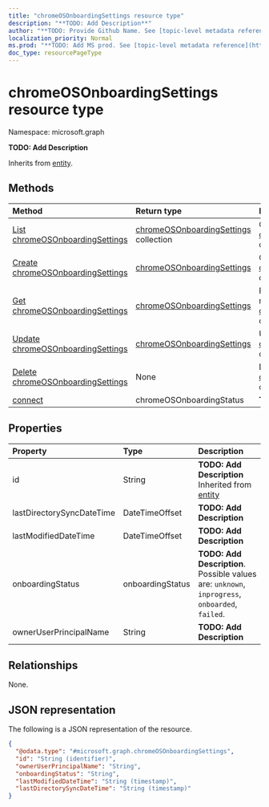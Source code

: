 ```yaml
---
title: "chromeOSOnboardingSettings resource type"
description: "**TODO: Add Description**"
author: "**TODO: Provide Github Name. See [topic-level metadata reference](https://msgo.azurewebsites.net/add/document/guidelines/metadata.html#topic-level-metadata)**"
localization_priority: Normal
ms.prod: "**TODO: Add MS prod. See [topic-level metadata reference](https://msgo.azurewebsites.net/add/document/guidelines/metadata.html#topic-level-metadata)**"
doc_type: resourcePageType
---
```


# chromeOSOnboardingSettings resource type

Namespace: microsoft.graph

**TODO: Add Description**


Inherits from [entity](../resources/entity.md).

## Methods
|Method|Return type|Description|
|:---|:---|:---|
|[List chromeOSOnboardingSettings](../api/chromeosonboardingsettings-list.md)|[chromeOSOnboardingSettings](../resources/chromeosonboardingsettings.md) collection|Get a list of the [chromeOSOnboardingSettings](../resources/chromeosonboardingsettings.md) objects and their properties.|
|[Create chromeOSOnboardingSettings](../api/chromeosonboardingsettings-create.md)|[chromeOSOnboardingSettings](../resources/chromeosonboardingsettings.md)|Create a new [chromeOSOnboardingSettings](../resources/chromeosonboardingsettings.md) object.|
|[Get chromeOSOnboardingSettings](../api/chromeosonboardingsettings-get.md)|[chromeOSOnboardingSettings](../resources/chromeosonboardingsettings.md)|Read the properties and relationships of a [chromeOSOnboardingSettings](../resources/chromeosonboardingsettings.md) object.|
|[Update chromeOSOnboardingSettings](../api/chromeosonboardingsettings-update.md)|[chromeOSOnboardingSettings](../resources/chromeosonboardingsettings.md)|Update the properties of a [chromeOSOnboardingSettings](../resources/chromeosonboardingsettings.md) object.|
|[Delete chromeOSOnboardingSettings](../api/chromeosonboardingsettings-delete.md)|None|Deletes a [chromeOSOnboardingSettings](../resources/chromeosonboardingsettings.md) object.|
|[connect](../api/chromeosonboardingsettings-connect.md)|chromeOSOnboardingStatus|**TODO: Add Description**|

## Properties
|Property|Type|Description|
|:---|:---|:---|
|id|String|**TODO: Add Description** Inherited from [entity](../resources/entity.md)|
|lastDirectorySyncDateTime|DateTimeOffset|**TODO: Add Description**|
|lastModifiedDateTime|DateTimeOffset|**TODO: Add Description**|
|onboardingStatus|onboardingStatus|**TODO: Add Description**. Possible values are: `unknown`, `inprogress`, `onboarded`, `failed`.|
|ownerUserPrincipalName|String|**TODO: Add Description**|

## Relationships
None.

## JSON representation
The following is a JSON representation of the resource.
<!-- {
  "blockType": "resource",
  "keyProperty": "id",
  "@odata.type": "microsoft.graph.chromeOSOnboardingSettings",
  "baseType": "microsoft.graph.entity",
  "openType": false
}
-->
``` json
{
  "@odata.type": "#microsoft.graph.chromeOSOnboardingSettings",
  "id": "String (identifier)",
  "ownerUserPrincipalName": "String",
  "onboardingStatus": "String",
  "lastModifiedDateTime": "String (timestamp)",
  "lastDirectorySyncDateTime": "String (timestamp)"
}
```

